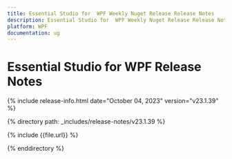 ```yaml
---
title: Essential Studio for  WPF Weekly Nuget Release Release Notes  
description: Essential Studio for  WPF Weekly Nuget Release Release Notes  
platform: WPF
documentation: ug
---
```


# Essential Studio for  WPF  Release Notes  

{% include release-info.html date="October 04, 2023"  version="v23.1.39" %} 

{% directory path: _includes/release-notes/v23.1.39 %}

{% include {{file.url}} %}

{% enddirectory %}
